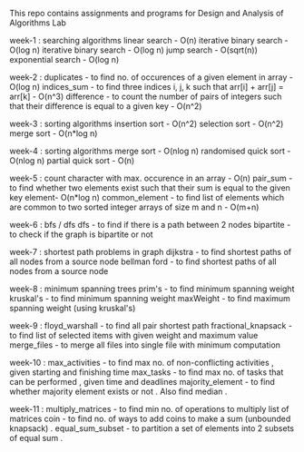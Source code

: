 This repo contains assignments and programs for Design and Analysis of Algorithms Lab

week-1 : searching algorithms
linear search - O(n)
iterative binary search - O(log n)
iterative binary search - O(log n)
jump search - O(sqrt(n))
exponential search - O(log n)


week-2 :
duplicates - to find no. of occurences of a given element in array - O(log n)
indices_sum - to find three indices i, j, k such that arr[i] + arr[j] = arr[k] - O(n^3)
difference - to count the number of pairs of integers such that their difference is equal to a given key - O(n^2)


week-3 : sorting algorithms insertion sort - O(n^2) selection sort - O(n^2) merge sort - O(n*log n)


week-4 : sorting algorithms merge sort - O(nlog n) randomised quick sort - O(nlog n) partial quick sort - O(n)


week-5 : count character with max. occurence in an array - O(n) pair_sum - to find whether two elements exist such that their sum is equal to the given key element- O(n*log n) common_element - to find list of elements which are common to two sorted integer arrays of size m and n - O(m+n)


week-6 : bfs / dfs dfs - to find if there is a path between 2 nodes bipartite - to check if the graph is bipartite or not


week-7 : shortest path problems in graph dijkstra - to find shortest paths of all nodes from a source node bellman ford - to find shortest paths of all nodes from a source node


week-8 : minimum spanning trees prim's - to find minimum spanning weight kruskal's - to find minimum spanning weight maxWeight - to find maximum spanning weight (using kruskal's)


week-9 : floyd_warshall - to find all pair shortest path fractional_knapsack - to find list of selected items with given weight and maximum value merge_files - to merge all files into single file with minimum computation


week-10 : max_activities - to find max no. of non-conflicting activities , given starting and finishing time max_tasks - to find max no. of tasks that can be performed , given time and deadlines majority_element - to find whether majority element exists or not . Also find median .


week-11 : multiply_matrices - to find min no. of operations to multiply list of matrices coin - to find no. of ways to add coins to make a sum (unbounded knapsack) . equal_sum_subset - to partition a set of elements into 2 subsets of equal sum .
